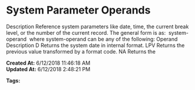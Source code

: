 # System Parameter Operands 

Description Reference system parameters like date, time, the current break level, or the number of the current record. The general form is as:  system-operand  where system-operand can be any of the following: Operand Description D Returns the system date in internal format. LPV Returns the previous value transformed by a format code. NA Returns the  

**Created At:** 6/12/2018 11:46:18 AM  
**Updated At:** 6/12/2018 2:48:21 PM  

**Tags:**
<badge text='operand' vertical='middle' />
<badge text='jql' vertical='middle' />

